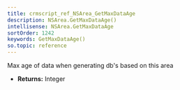 ```yaml
---
title: crmscript_ref_NSArea_GetMaxDataAge
description: NSArea.GetMaxDataAge()
intellisense: NSArea.GetMaxDataAge
sortOrder: 1242
keywords: GetMaxDataAge()
so.topic: reference
---
```



Max age of data when generating db's based on this area



* **Returns:** Integer


